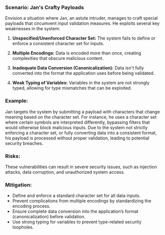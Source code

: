 ### Scenario: Jan's Crafty Payloads 
Envision a situation where Jan, an astute intruder, manages to craft special payloads that circumvent input validation measures. He exploits several key weaknesses in the system: 

1. **Unspecified/Unenforced Character Set:** The system fails to define or enforce a consistent character set for inputs. 

2. **Multiple Encodings:** Data is encoded more than once, creating complexities that obscure malicious content. 

3. **Inadequate Data Conversion (Canonicalization):** Data isn't fully converted into the format the application uses before being validated. 

4. **Weak Typing of Variables:** Variables in the system are not strongly typed, allowing for type mismatches that can be exploited. 

### Example: 

Jan targets the system by submitting a payload with characters that change meaning based on the character set. For instance, he uses a character set where certain symbols are interpreted differently, bypassing filters that would otherwise block malicious inputs. Due to the system not strictly enforcing a character set, or fully converting data into a consistent format, his payload is processed without proper validation, leading to potential security breaches. 

### Risks: 

These vulnerabilities can result in severe security issues, such as injection attacks, data corruption, and unauthorized system access. 

### Mitigation: 

- Define and enforce a standard character set for all data inputs. 
- Prevent complications from multiple encodings by standardizing the encoding process. 
- Ensure complete data conversion into the application’s format (canonicalization) before validation. 
- Use strong typing for variables to prevent type-related security loopholes. 